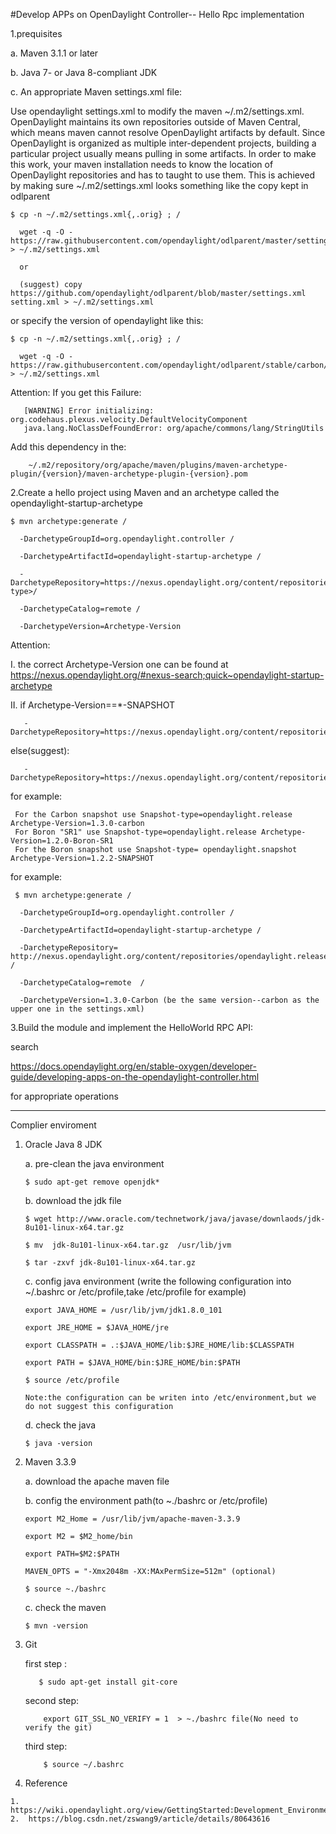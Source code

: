
#Develop APPs on OpenDaylight Controller-- Hello Rpc implementation

1.prequisites

  a.  Maven 3.1.1 or later

  b.  Java 7- or Java 8-compliant JDK

  c.  An appropriate Maven settings.xml file:
  
   Use opendaylight settings.xml to modify the maven ~/.m2/settings.xml.
   OpenDaylight maintains its own repositories outside of Maven Central, which means maven cannot resolve OpenDaylight           artifacts  by default. Since OpenDaylight is organized as multiple inter-dependent projects, building a particular project       usually means pulling in some artifacts. In order to make this work, your maven installation needs to know the location of       OpenDaylight repositories and has to taught to use them.
    This is achieved by making sure ~/.m2/settings.xml looks something like the copy kept in odlparent
 
    $ cp -n ~/.m2/settings.xml{,.orig} ; /
 
      wget -q -O - https://raw.githubusercontent.com/opendaylight/odlparent/master/settings.xml > ~/.m2/settings.xml
      
      or
      
      (suggest) copy https://github.com/opendaylight/odlparent/blob/master/settings.xml setting.xml > ~/.m2/settings.xml
      
 

 or specify the version of opendaylight like this:
 
 
    $ cp -n ~/.m2/settings.xml{,.orig} ; /
 
      wget -q -O - https://raw.githubusercontent.com/opendaylight/odlparent/stable/carbon/settings.xml > ~/.m2/settings.xml
      
 Attention:
    If you get this Failure:
    
       [WARNING] Error initializing: org.codehaus.plexus.velocity.DefaultVelocityComponent
       java.lang.NoClassDefFoundError: org/apache/commons/lang/StringUtils
       
   Add this dependency in the:
  
        ~/.m2/repository/org/apache/maven/plugins/maven-archetype-plugin/{version}/maven-archetype-plugin-{version}.pom

2.Create a hello project using Maven and an archetype called the opendaylight-startup-archetype

    $ mvn archetype:generate /
 
      -DarchetypeGroupId=org.opendaylight.controller /
 
      -DarchetypeArtifactId=opendaylight-startup-archetype /
 
      -DarchetypeRepository=https://nexus.opendaylight.org/content/repositories/<Snapshot-type>/
 
      -DarchetypeCatalog=remote /
 
      -DarchetypeVersion=Archetype-Version
 
  
  Attention:
  
   I. the correct Archetype-Version one can be found at https://nexus.opendaylight.org/#nexus-search;quick~opendaylight-startup-archetype
   
  II. if  Archetype-Version==*-SNAPSHOT 
  
       -DarchetypeRepository=https://nexus.opendaylight.org/content/repositories/opendaylight.snapshot/
  else(suggest):
  
       -DarchetypeRepository=https://nexus.opendaylight.org/content/repositories/opendaylight.release/

 for example:
 
     For the Carbon snapshot use Snapshot-type=opendaylight.release Archetype-Version=1.3.0-carbon
     For Boron "SR1" use Snapshot-type=opendaylight.release Archetype-Version=1.2.0-Boron-SR1
     For the Boron snapshot use Snapshot-type= opendaylight.snapshot Archetype-Version=1.2.2-SNAPSHOT
 
 
 for example:
 
     $ mvn archetype:generate /
 
      -DarchetypeGroupId=org.opendaylight.controller /
 
      -DarchetypeArtifactId=opendaylight-startup-archetype /
 
      -DarchetypeRepository= http://nexus.opendaylight.org/content/repositories/opendaylight.release/ /
 
      -DarchetypeCatalog=remote  /
 
      -DarchetypeVersion=1.3.0-Carbon (be the same version--carbon as the upper one in the settings.xml)
 

3.Build the module and implement the HelloWorld RPC API:
   
   search 
   
   https://docs.opendaylight.org/en/stable-oxygen/developer-guide/developing-apps-on-the-opendaylight-controller.html
   
   for appropriate operations


 ------------------------------------------------------------------------------------------------------------------------
Complier enviroment

1. Oracle Java 8 JDK

   a. pre-clean the java environment
   
       $ sudo apt-get remove openjdk*
     
   b. download the jdk file
   
       $ wget http://www.oracle.com/technetwork/java/javase/downlaods/jdk-8u101-linux-x64.tar.gz 
      
       $ mv  jdk-8u101-linux-x64.tar.gz  /usr/lib/jvm
      
       $ tar -zxvf jdk-8u101-linux-x64.tar.gz
      
   c. config java environment (write the following configuration into ~/.bashrc or /etc/profile,take /etc/profile for example)
   
       export JAVA_HOME = /usr/lib/jvm/jdk1.8.0_101
      
       export JRE_HOME = $JAVA_HOME/jre
      
       export CLASSPATH = .:$JAVA_HOME/lib:$JRE_HOME/lib:$CLASSPATH
      
       export PATH = $JAVA_HOME/bin:$JRE_HOME/bin:$PATH
      
       $ source /etc/profile
       
       Note:the configuration can be writen into /etc/environment,but we do not suggest this configuration
    
    d. check the java 
    
       $ java -version
      
 
 2. Maven 3.3.9
 
    a. download the apache maven file 
   
    b. config the environment path(to ~./bashrc or /etc/profile)
   
        export M2_Home = /usr/lib/jvm/apache-maven-3.3.9
      
        export M2 = $M2_home/bin
      
        export PATH=$M2:$PATH
      
        MAVEN_OPTS = "-Xmx2048m -XX:MAxPermSize=512m" (optional)
      
        $ source ~./bashrc
      
    c. check the maven
   
        $ mvn -version
      
      
 3. Git
 
     first step : 
           
           $ sudo apt-get install git-core
     
     second step: 
            
            export GIT_SSL_NO_VERIFY = 1  > ~./bashrc file(No need to verify the git)
     
     third  step:  
     
            $ source ~/.bashrc
            
  4. Reference
    
    1.  https://wiki.opendaylight.org/view/GettingStarted:Development_Environment_Setup
    2.  https://blog.csdn.net/zswang9/article/details/80643616
    
     
      
   

